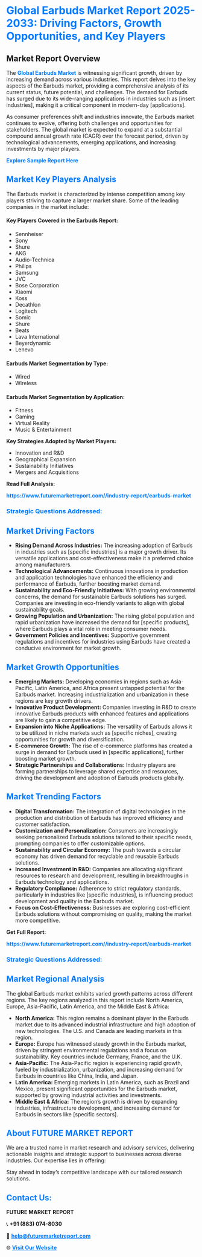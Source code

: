 <h1 style="color: #007BFF;">Global Earbuds Market Report 2025-2033: Driving Factors, Growth Opportunities, and Key Players</h1>

<section id="overview">
<h2>Market Report Overview</h2>
<p>The <a href="https://www.futuremarketreport.com//industry-report/earbuds-market" style="color: #007BFF; text-decoration: none;"><strong>Global Earbuds Market</strong></a> is witnessing significant growth, driven by increasing demand across various industries. This report delves into the key aspects of the Earbuds market, providing a comprehensive analysis of its current status, future potential, and challenges. The demand for Earbuds has surged due to its wide-ranging applications in industries such as [insert industries], making it a critical component in modern-day [applications].</p>
<p>As consumer preferences shift and industries innovate, the Earbuds market continues to evolve, offering both challenges and opportunities for stakeholders. The global market is expected to expand at a substantial compound annual growth rate (CAGR) over the forecast period, driven by technological advancements, emerging applications, and increasing investments by major players.</p>
</section>

<section id="overview">
<p><a href="https://www.futuremarketreport.com//request-sample/reportId=86952" style="color: #007BFF; text-decoration: none;"><strong>Explore Sample Report Here</strong></a></p>
</section>

<section id="key-players">
<h2 style="color: #007BFF;">Market Key Players Analysis</h2>
<p>The Earbuds market is characterized by intense competition among key players striving to capture a larger market share. Some of the leading companies in the market include:</p>
<h4>Key Players Covered in the Earbuds Report:</h4>
<ul><li>Sennheiser</li><li>Sony</li><li>Shure</li><li>AKG</li><li>Audio-Technica</li><li>Philips</li><li>Samsung</li><li>JVC</li><li>Bose Corporation</li><li>Xiaomi</li><li>Koss</li><li>Decathlon</li><li>Logitech</li><li>Somic</li><li>Shure</li><li>Beats</li><li>Lava International</li><li>Beyerdynamic</li><li>Lenevo</li></ul>
<h4>Earbuds Market Segmentation by Type:</h4>
<ul><li>Wired</li><li>Wireless</li></ul>

<h4>Earbuds Market Segmentation by Application:</h4>
<ul><li>Fitness</li><li>Gaming</li><li>Virtual Reality</li><li>Music &amp; Entertainment</li></ul>
<p><strong>Key Strategies Adopted by Market Players:</strong></p>
<ul>
<li>Innovation and R&D</li>
<li>Geographical Expansion</li>
<li>Sustainability Initiatives</li>
<li>Mergers and Acquisitions</li>
</ul>
</section>

<section>
<p><strong>Read Full Analysis: </strong></p><a href="https://www.futuremarketreport.com//industry-report/earbuds-market" style="color: #007BFF; text-decoration: none;"><strong>https://www.futuremarketreport.com//industry-report/earbuds-market</strong></a>
<h3 style="color: #007BFF;">Strategic Questions Addressed:</h3>
</section>

<section id="driving-factors">
<h2 style="color: #007BFF;">Market Driving Factors</h2>
<ul>
<li><strong>Rising Demand Across Industries:</strong> The increasing adoption of Earbuds in industries such as [specific industries] is a major growth driver. Its versatile applications and cost-effectiveness make it a preferred choice among manufacturers.</li>
<li><strong>Technological Advancements:</strong> Continuous innovations in production and application technologies have enhanced the efficiency and performance of Earbuds, further boosting market demand.</li>
<li><strong>Sustainability and Eco-Friendly Initiatives:</strong> With growing environmental concerns, the demand for sustainable Earbuds solutions has surged. Companies are investing in eco-friendly variants to align with global sustainability goals.</li>
<li><strong>Growing Population and Urbanization:</strong> The rising global population and rapid urbanization have increased the demand for [specific products], where Earbuds plays a vital role in meeting consumer needs.</li>
<li><strong>Government Policies and Incentives:</strong> Supportive government regulations and incentives for industries using Earbuds have created a conducive environment for market growth.</li>
</ul>
</section>

<section id="growth-opportunities">
<h2 style="color: #007BFF;">Market Growth Opportunities</h2>
<ul>
<li><strong>Emerging Markets:</strong> Developing economies in regions such as Asia-Pacific, Latin America, and Africa present untapped potential for the Earbuds market. Increasing industrialization and urbanization in these regions are key growth drivers.</li>
<li><strong>Innovative Product Development:</strong> Companies investing in R&D to create innovative Earbuds products with enhanced features and applications are likely to gain a competitive edge.</li>
<li><strong>Expansion into Niche Applications:</strong> The versatility of Earbuds allows it to be utilized in niche markets such as [specific niches], creating opportunities for growth and diversification.</li>
<li><strong>E-commerce Growth:</strong> The rise of e-commerce platforms has created a surge in demand for Earbuds used in [specific applications], further boosting market growth.</li>
<li><strong>Strategic Partnerships and Collaborations:</strong> Industry players are forming partnerships to leverage shared expertise and resources, driving the development and adoption of Earbuds products globally.</li>
</ul>
</section>

<section id="trending-factors">
<h2 style="color: #007BFF;">Market Trending Factors</h2>
<ul>
<li><strong>Digital Transformation:</strong> The integration of digital technologies in the production and distribution of Earbuds has improved efficiency and customer satisfaction.</li>
<li><strong>Customization and Personalization:</strong> Consumers are increasingly seeking personalized Earbuds solutions tailored to their specific needs, prompting companies to offer customizable options.</li>
<li><strong>Sustainability and Circular Economy:</strong> The push towards a circular economy has driven demand for recyclable and reusable Earbuds solutions.</li>
<li><strong>Increased Investment in R&D:</strong> Companies are allocating significant resources to research and development, resulting in breakthroughs in Earbuds technology and applications.</li>
<li><strong>Regulatory Compliance:</strong> Adherence to strict regulatory standards, particularly in industries like [specific industries], is influencing product development and quality in the Earbuds market.</li>
<li><strong>Focus on Cost-Effectiveness:</strong> Businesses are exploring cost-efficient Earbuds solutions without compromising on quality, making the market more competitive.</li>
</ul>
</section>

<section>
<p><strong>Get Full Report: </strong></p><a href="https://www.futuremarketreport.com//industry-report/earbuds-market" style="color: #007BFF; text-decoration: none;"><strong>https://www.futuremarketreport.com//industry-report/earbuds-market</strong></a>
<h3 style="color: #007BFF;">Strategic Questions Addressed:</h3>
</section>


<section id="regional-analysis">
<h2 style="color: #007BFF;">Market Regional Analysis</h2>
<p>The global Earbuds market exhibits varied growth patterns across different regions. The key regions analyzed in this report include North America, Europe, Asia-Pacific, Latin America, and the Middle East & Africa:</p>
<ul>
<li><strong>North America:</strong> This region remains a dominant player in the Earbuds market due to its advanced industrial infrastructure and high adoption of new technologies. The U.S. and Canada are leading markets in this region.</li>
<li><strong>Europe:</strong> Europe has witnessed steady growth in the Earbuds market, driven by stringent environmental regulations and a focus on sustainability. Key countries include Germany, France, and the U.K.</li>
<li><strong>Asia-Pacific:</strong> The Asia-Pacific region is experiencing rapid growth, fueled by industrialization, urbanization, and increasing demand for Earbuds in countries like China, India, and Japan.</li>
<li><strong>Latin America:</strong> Emerging markets in Latin America, such as Brazil and Mexico, present significant opportunities for the Earbuds market, supported by growing industrial activities and investments.</li>
<li><strong>Middle East & Africa:</strong> The region’s growth is driven by expanding industries, infrastructure development, and increasing demand for Earbuds in sectors like [specific sectors].</li>
</ul>
</section>

<footer>
<h2 style="color: #007BFF;">About FUTURE MARKET REPORT</h2>
<p>We are a trusted name in market research and advisory services, delivering actionable insights and strategic support to businesses across diverse industries. Our expertise lies in offering:</p>

<p>Stay ahead in today’s competitive landscape with our tailored research solutions.</p>

<h2 style="color: #007BFF;">Contact Us:</h2>
<p><strong>FUTURE MARKET REPORT</strong></p>
<p>📞 <strong>+91 (883) 074-8030</strong></p>
<p>📧 <strong><a href="mailto:help@futuremarketreport.com" style="color: #007BFF;">help@futuremarketreport.com</a></strong></p>
<p>🌐 <strong><a href="https://www.futuremarketreport.com/" style="color: #007BFF;">Visit Our Website</a></strong></p>
</footer>